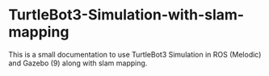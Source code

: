 # TurtleBot3-Simulation-with-slam-mapping
This is a small documentation to use TurtleBot3 Simulation in ROS (Melodic) and Gazebo (9) along with slam mapping.
